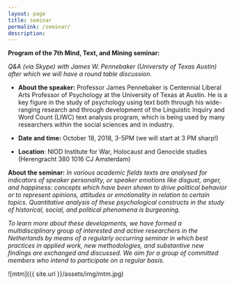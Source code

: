 ```yaml
---
layout: page
title: seminar
permalink: /seminar/
description:
---
```



**Program of the 7th Mind, Text, and Mining seminar:** 

_Q&A (via Skype) with James W. Pennebaker (University of Texas Austin) after which we will have a round table discussion._

  * **About the speaker:** Professor James Pennebaker is Centennial Liberal Arts Professor of Psychology at the University of Texas at Austin. He is a key figure in the study of psychology using text both through his wide-ranging research and through development of the Linguistic Inquiry and Word Count (LIWC) text analysis program, which is being used by many researchers within the social sciences and in industry.

  * **Date and time:** October 18, 2018, 3-5PM (we will start at 3 PM sharp!)

  * **Location**: NIOD Institute for War, Holocaust and Genocide studies (Herengracht 380 1016 CJ Amsterdam)

**About the seminar:** _In various academic fields texts are analysed for indicators of speaker personality, or speaker emotions like disgust, anger, and happiness: concepts which have been shown to drive political behavior or to represent opinions, attitudes or emotionality in relation to certain topics. Quantitative analysis of these psychological constructs in the study of historical, social, and political phenomena is burgeoning._

_To learn more about these developments, we have formed a multidisciplinary group of interested and active researchers in the Netherlands by means of a regularly occurring seminar in which best practices in applied work, new methodologies, and substantive new findings are exchanged and discussed. We aim for a group of committed members who intend to participate on a regular basis._

![mtm]({{ site.url }}/assets/img/mtm.jpg)

